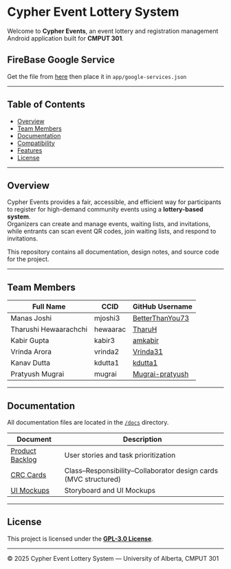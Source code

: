 # Cypher Event Lottery System

Welcome to **Cypher Events**, an event lottery and registration management Android application built for **CMPUT 301**.

## FireBase Google Service

Get the file from [here](https://drive.google.com/file/d/1-ztT4kKQxFihKGCTTafSvvB78TkCu-hz/view?usp=sharing) then place it in `app/google-services.json`


---

## Table of Contents
- [Overview](#overview)
- [Team Members](#team-members)
- [Documentation](#documentation)
- [Compatibility](#compatibility)
- [Features](#features)
- [License](#license)

---

## Overview

Cypher Events provides a fair, accessible, and efficient way for participants to register for high-demand community events using a **lottery-based system**.  
Organizers can create and manage events, waiting lists, and invitations, while entrants can scan event QR codes, join waiting lists, and respond to invitations.

This repository contains all documentation, design notes, and source code for the project.

---

## Team Members

| **Full Name** | **CCID** | **GitHub Username** |
|----------------|-----------|---------------------|
| Manas Joshi | mjoshi3 | [BetterThanYou73](https://github.com/BetterThanYou73) |
| Tharushi Hewaarachchi | hewaarac | [TharuH](https://github.com/TharuH) |
| Kabir Gupta | kabir3 | [amkabir](https://github.com/amkabir) |
| Vrinda Arora | vrinda2 | [Vrinda31](https://github.com/Vrinda31) |
| Kanav Dutta | kdutta1 | [kdutta1](https://github.com/kdutta1) |
| Pratyush Mugrai | mugrai | [Mugrai-pratyush](https://github.com/Mugrai-pratyush) |

---

## Documentation

All documentation files are located in the [`/docs`](./docs/) directory.

| **Document** | **Description** |
|---------------|----------------|
| [Product Backlog](./docs/product_backlog.md) | User stories and task prioritization |
| [CRC Cards](./docs/crc_cards.md) | Class–Responsibility–Collaborator design cards (MVC structured) |
| [UI Mockups](./docs/ui_mockups.md) | Storyboard and UI Mockups |

---

## License

This project is licensed under the **[GPL-3.0 License](https://www.gnu.org/licenses/gpl-3.0.html)**.

---

© 2025 Cypher Event Lottery System — University of Alberta, CMPUT 301
